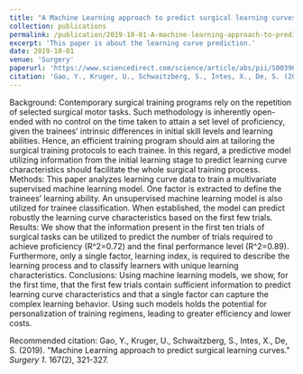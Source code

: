 ```yaml
---
title: "A Machine Learning approach to predict surgical learning curves"
collection: publications
permalink: /publication/2019-10-01-A-machine-learning-approach-to-predict-surigical-learning-curves
excerpt: 'This paper is about the learning curve prediction.'
date: 2019-10-01
venue: 'Surgery'
paperurl: 'https://www.sciencedirect.com/science/article/abs/pii/S0039606019307299'
citation: 'Gao, Y., Kruger, U., Schwaitzberg, S., Intes, X., De, S. (2019). &quot;A Machine Learning approach to predict surgical learning curves.&quot; <i>Surgery</i>. 167(2), 321-327.'
---
```

Background: Contemporary surgical training programs rely on the repetition of selected surgical motor tasks. Such methodology is inherently open-ended with no control on the time taken to attain a set level of proficiency, given the trainees’ intrinsic differences in initial skill levels and learning abilities. Hence, an efficient training program should aim at tailoring the surgical training protocols to each trainee. In this regard, a predictive model utilizing information from the initial learning stage to predict learning curve characteristics should facilitate the whole surgical training process.  
Methods: This paper analyzes learning curve data to train a multivariate supervised machine learning model. One factor is extracted to define the trainees’ learning ability. An unsupervised machine learning model is also utilized for trainee classification. When established, the model can predict robustly the learning curve characteristics based on the first few trials. 
Results: We show that the information present in the first ten trials of surgical tasks can be utilized to predict the number of trials required to achieve proficiency (R^2=0.72) and the final performance level (R^2=0.89). Furthermore, only a single factor, learning index, is required to describe the learning process and to classify learners with unique learning characteristics.
Conclusions: Using machine learning models, we show, for the first time, that the first few trials contain sufficient information to predict learning curve characteristics and that a single factor can capture the complex learning behavior. Using such models holds the potential for personalization of training regimens, leading to greater efficiency and lower costs.


Recommended citation: Gao, Y., Kruger, U., Schwaitzberg, S., Intes, X., De, S. (2019). "Machine Learning approach to predict surgical learning curves." <i>Surgery 1</i>. 167(2), 321-327.
